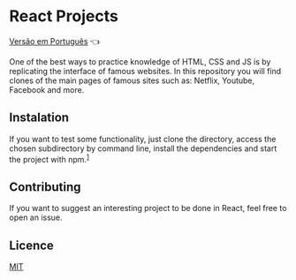 # React Projects

<a href="https://github.com/ItaloPussi/ReactProjects/blob/master/readme.pt.md">Versão em Português</a> 👈

One of the best ways to practice knowledge of HTML, CSS and JS is by replicating the interface of famous websites. In this repository you will find clones of the main pages of famous sites such as: Netflix, Youtube, Facebook and more.

## Instalation

If you want to test some functionality, just clone the directory, access the chosen subdirectory by command line, install the dependencies and start the project with npm.<sup><a href="https://dev.to/equuscaballus/how-can-i-download-a-react-project-from-github-and-run-in-my-pc-eh3" target="_blank">1</a></sup>
## Contributing

If you want to suggest an interesting project to be done in React, feel free to open an issue.

## Licence
[MIT](https://choosealicense.com/licenses/mit/)
